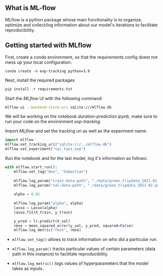 ## What is ML-flow

MLflow is a python package whose main functionality is to organize, optimize and collect/log information about
our model's iterations to facilitate reproducibility.

## Getting started with MLflow

First, create a conda environment, so that the requirements config doest not mess up your local configuration.

```
conda create -n exp-tracking python=3.9
```

Next, install the required packages

```python 
pip install -r requirements.txt
``` 
Start the *MLflow* UI with the following command: 

```sh
mlflow ui --backend-store-uri sqlite:///mlflow.db
```

We will be working on the notebook *duration-prediction.ipynb*, make sure to run your code on the environment *exp-tracking*. 

Import *MLflow* and set the tracking uri as well as the experiment name: 

```python
import mlflow
mlflow.set_tracking_uri("sqlite:///../mlflow.db")
mlflow.set_experiment("nyc_taxi_exp")
```

Run the notebook and for the last model, log it's information as follows: 

```python
with mlflow.start_run():
    mlflow.set_tag("Dev", "Sebastian")
    
    mlflow.log_param("train-data-path", "./data/green_tripdata_2021-01.parquet")
    mlflow.log_param("val-data-path", "./data/green_tripdata_2021-02.parquet")
    
    alpha = 0.01
    
    mlflow.log_param("alpha", alpha)
    lasso = Lasso(alpha)
    lasso.fit(X_train, y_train)

    y_pred = lr.predict(X_val)
    rmse = mean_squared_error(y_val, y_pred, squared=False)
    mlflow.log_metric("rmse", rmse)
```

* `mlflow.set_tag()` allows to track information on who did a particular run.

* `mlflow.log_param()` tracks particular values of certain parameters (data path in this instance) to facilitate reproducibility.

* `mlflow.log_metric()` logs values of hyperparameters that the model takes as inputs.